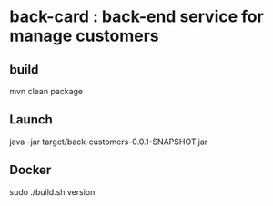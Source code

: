 # back-card : back-end service for manage customers

## build
mvn clean package

## Launch
java -jar target/back-customers-0.0.1-SNAPSHOT.jar

## Docker
sudo ./build.sh version
